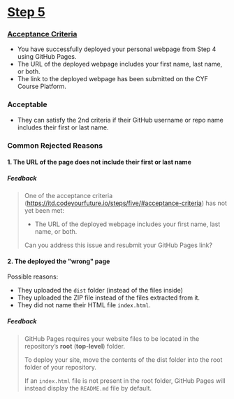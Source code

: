# [Step 5](https://itd.codeyourfuture.io/steps/five/#instructions)  

### [Acceptance Criteria](https://itd.codeyourfuture.io/steps/five/#acceptance-criteria)
- You have successfully deployed your personal webpage from Step 4 using GitHub Pages.
- The URL of the deployed webpage includes your first name, last name, or both.
- The link to the deployed webpage has been submitted on the CYF Course Platform.

### Acceptable 
- They can satisfy the 2nd criteria if their GitHub username or repo name includes their first or last name. 

### Common Rejected Reasons

#### 1. The URL of the page does not include their first or last name
##### Feedback
> One of the acceptance criteria (https://itd.codeyourfuture.io/steps/five/#acceptance-criteria) has not yet been met:  
> - The URL of the deployed webpage includes your first name, last name, or both.
>
> Can you address this issue and resubmit your GitHub Pages link?

#### 2. The deployed the "wrong" page
Possible reasons: 
- They uploaded the `dist` folder (instead of the files inside)
- They uploaded the ZIP file instead of the files extracted from it.
- They did not name their HTML file `index.html`.

##### Feedback
> GitHub Pages requires your website files to be located in the repository’s **root** (**top-level**) folder.
>
> To deploy your site, move the contents of the dist folder into the root folder of your repository.
>
> If an `index.html` file is not present in the root folder, GitHub Pages will instead display the `README.md` file by default.
